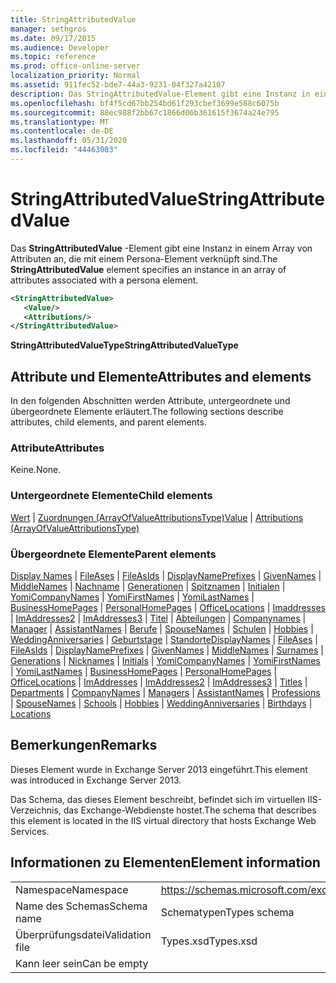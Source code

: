 ```yaml
---
title: StringAttributedValue
manager: sethgros
ms.date: 09/17/2015
ms.audience: Developer
ms.topic: reference
ms.prod: office-online-server
localization_priority: Normal
ms.assetid: 911fec52-bde7-44a3-9231-04f327a42107
description: Das StringAttributedValue-Element gibt eine Instanz in einem Array von Attributen an, die mit einem Persona-Element verknüpft sind.
ms.openlocfilehash: bf4f5cd67bb254bd61f293cbef3699e588c6075b
ms.sourcegitcommit: 88ec988f2bb67c1866d06b361615f3674a24e795
ms.translationtype: MT
ms.contentlocale: de-DE
ms.lasthandoff: 05/31/2020
ms.locfileid: "44463083"
---
```

# <a name="stringattributedvalue"></a><span data-ttu-id="38190-103">StringAttributedValue</span><span class="sxs-lookup"><span data-stu-id="38190-103">StringAttributedValue</span></span>

<span data-ttu-id="38190-104">Das **StringAttributedValue** -Element gibt eine Instanz in einem Array von Attributen an, die mit einem Persona-Element verknüpft sind.</span><span class="sxs-lookup"><span data-stu-id="38190-104">The **StringAttributedValue** element specifies an instance in an array of attributes associated with a persona element.</span></span> 
  
```XML
<StringAttributedValue>
   <Value/>
   <Attributions/>
</StringAttributedValue>
```

 <span data-ttu-id="38190-105">**StringAttributedValueType**</span><span class="sxs-lookup"><span data-stu-id="38190-105">**StringAttributedValueType**</span></span>
## <a name="attributes-and-elements"></a><span data-ttu-id="38190-106">Attribute und Elemente</span><span class="sxs-lookup"><span data-stu-id="38190-106">Attributes and elements</span></span>

<span data-ttu-id="38190-107">In den folgenden Abschnitten werden Attribute, untergeordnete und übergeordnete Elemente erläutert.</span><span class="sxs-lookup"><span data-stu-id="38190-107">The following sections describe attributes, child elements, and parent elements.</span></span>
  
### <a name="attributes"></a><span data-ttu-id="38190-108">Attribute</span><span class="sxs-lookup"><span data-stu-id="38190-108">Attributes</span></span>

<span data-ttu-id="38190-109">Keine.</span><span class="sxs-lookup"><span data-stu-id="38190-109">None.</span></span>
  
### <a name="child-elements"></a><span data-ttu-id="38190-110">Untergeordnete Elemente</span><span class="sxs-lookup"><span data-stu-id="38190-110">Child elements</span></span>

<span data-ttu-id="38190-111">[Wert](value.md)  |  [Zuordnungen (ArrayOfValueAttributionsType)](attributions-arrayofvalueattributionstype.md)</span><span class="sxs-lookup"><span data-stu-id="38190-111">[Value](value.md) | [Attributions (ArrayOfValueAttributionsType)](attributions-arrayofvalueattributionstype.md)</span></span>
  
### <a name="parent-elements"></a><span data-ttu-id="38190-112">Übergeordnete Elemente</span><span class="sxs-lookup"><span data-stu-id="38190-112">Parent elements</span></span>

<span data-ttu-id="38190-113">[Display Names](displaynames.md)  |  [FileAses](fileases.md)  |  [FileAsIds](fileasids.md)  |  [DisplayNamePrefixes](displaynameprefixes.md)  |  [GivenNames](givennames.md)  |  [MiddleNames](middlenames.md)  |  [Nachname](surnames.md)  |  [Generationen](generations.md)  |  [Spitznamen](nicknames.md)  |  [Initialen](initials.md)  |  [YomiCompanyNames](yomicompanynames.md)  |  [YomiFirstNames](yomifirstnames.md)  |  [YomiLastNames](yomilastnames.md)  |  [BusinessHomePages](businesshomepages.md)  |  [PersonalHomePages](personalhomepages.md)  |  [OfficeLocations](officelocations.md)  |  [Imaddresses](imaddresses.md)  |  [ImAddresses2](imaddresses2.md)  |  [ImAddresses3](imaddresses3.md)  |  [Titel](titles.md)  |  [Abteilungen](departments.md)  |  [Companynames](companynames.md)  |  [Manager](managers.md)  |  [AssistantNames](assistantnames.md)  |  [Berufe](professions.md)  |  [SpouseNames](spousenames.md)  |  [Schulen](schools.md)  |  [Hobbies](hobbies.md)  |  [WeddingAnniversaries](weddinganniversaries.md)  |  [Geburtstage](birthdays.md)  |  [Standorte](locations.md)</span><span class="sxs-lookup"><span data-stu-id="38190-113">[DisplayNames](displaynames.md) | [FileAses](fileases.md) | [FileAsIds](fileasids.md) | [DisplayNamePrefixes](displaynameprefixes.md) | [GivenNames](givennames.md) | [MiddleNames](middlenames.md) | [Surnames](surnames.md) | [Generations](generations.md) | [Nicknames](nicknames.md) | [Initials](initials.md) | [YomiCompanyNames](yomicompanynames.md) | [YomiFirstNames](yomifirstnames.md) | [YomiLastNames](yomilastnames.md) | [BusinessHomePages](businesshomepages.md) | [PersonalHomePages](personalhomepages.md) | [OfficeLocations](officelocations.md) | [ImAddresses](imaddresses.md) | [ImAddresses2](imaddresses2.md) | [ImAddresses3](imaddresses3.md) | [Titles](titles.md) | [Departments](departments.md) | [CompanyNames](companynames.md) | [Managers](managers.md) | [AssistantNames](assistantnames.md) | [Professions](professions.md) | [SpouseNames](spousenames.md) | [Schools](schools.md) | [Hobbies](hobbies.md) | [WeddingAnniversaries](weddinganniversaries.md) | [Birthdays](birthdays.md) | [Locations](locations.md)</span></span>
  
## <a name="remarks"></a><span data-ttu-id="38190-114">Bemerkungen</span><span class="sxs-lookup"><span data-stu-id="38190-114">Remarks</span></span>

<span data-ttu-id="38190-115">Dieses Element wurde in Exchange Server 2013 eingeführt.</span><span class="sxs-lookup"><span data-stu-id="38190-115">This element was introduced in Exchange Server 2013.</span></span>
  
<span data-ttu-id="38190-116">Das Schema, das dieses Element beschreibt, befindet sich im virtuellen IIS-Verzeichnis, das Exchange-Webdienste hostet.</span><span class="sxs-lookup"><span data-stu-id="38190-116">The schema that describes this element is located in the IIS virtual directory that hosts Exchange Web Services.</span></span>
  
## <a name="element-information"></a><span data-ttu-id="38190-117">Informationen zu Elementen</span><span class="sxs-lookup"><span data-stu-id="38190-117">Element information</span></span>

|||
|:-----|:-----|
|<span data-ttu-id="38190-118">Namespace</span><span class="sxs-lookup"><span data-stu-id="38190-118">Namespace</span></span>  <br/> |https://schemas.microsoft.com/exchange/services/2006/types  <br/> |
|<span data-ttu-id="38190-119">Name des Schemas</span><span class="sxs-lookup"><span data-stu-id="38190-119">Schema name</span></span>  <br/> |<span data-ttu-id="38190-120">Schematypen</span><span class="sxs-lookup"><span data-stu-id="38190-120">Types schema</span></span>  <br/> |
|<span data-ttu-id="38190-121">Überprüfungsdatei</span><span class="sxs-lookup"><span data-stu-id="38190-121">Validation file</span></span>  <br/> |<span data-ttu-id="38190-122">Types.xsd</span><span class="sxs-lookup"><span data-stu-id="38190-122">Types.xsd</span></span>  <br/> |
|<span data-ttu-id="38190-123">Kann leer sein</span><span class="sxs-lookup"><span data-stu-id="38190-123">Can be empty</span></span>  <br/> ||
   

